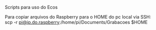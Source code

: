 Scripts para uso do Ecos

Para copiar arquivos do Raspberry para o HOME do pc local via SSH:  
scp -r pi@ip.do.raspberry:/home/pi/Documents/Grabacoes $HOME

